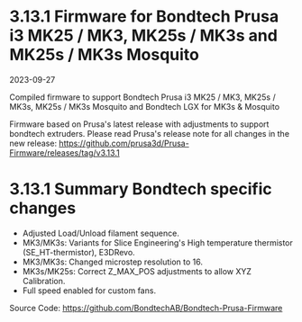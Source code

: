 
# 3.13.1 Firmware for Bondtech Prusa i3 MK25 / MK3,  MK25s / MK3s and MK25s / MK3s Mosquito

2023-09-27

Compiled firmware to support Bondtech Prusa i3 MK25 / MK3, MK25s / MK3s, MK25s / MK3s Mosquito and Bondtech LGX for MK3s & Mosquito

Firmware based on Prusa's latest release with adjustments to support bondtech extruders. Please read Prusa's release note for all changes in the new release: https://github.com/prusa3d/Prusa-Firmware/releases/tag/v3.13.1

# 3.13.1 Summary Bondtech specific changes

- Adjusted Load/Unload filament sequence.
- MK3/MK3s: Variants for Slice Engineering's High temperature thermistor (SE_HT-thermistor), E3DRevo.
- MK3/MK3s: Changed microstep resolution to 16.
- MK3s/MK25s: Correct Z_MAX_POS adjustments to allow XYZ Calibration.
- Full speed enabled for custom fans.

Source Code: https://github.com/BondtechAB/Bondtech-Prusa-Firmware
